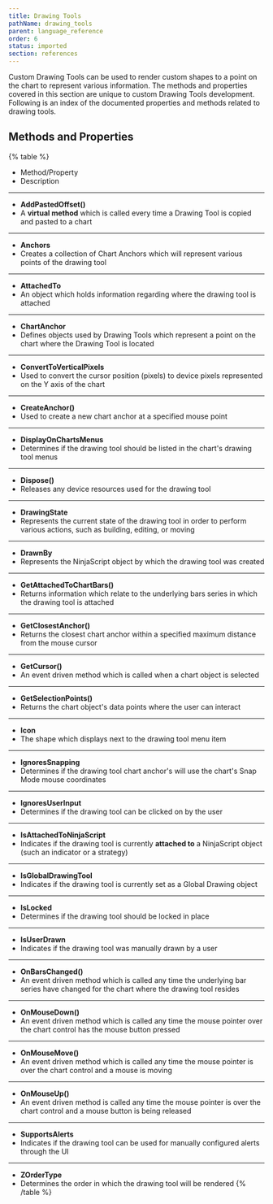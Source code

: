 ```yaml
---
title: Drawing Tools
pathName: drawing_tools
parent: language_reference
order: 6
status: imported
section: references
---
```


Custom Drawing Tools can be used to render custom shapes to a point on the chart to represent various information. The methods and properties covered in this section are unique to custom Drawing Tools development. Following is an index of the documented properties and methods related to drawing tools.

## Methods and Properties

{% table %}

* Method/Property
* Description

---

* **AddPastedOffset()**
* A **virtual method** which is called every time a Drawing Tool is copied and pasted to a chart

---

* **Anchors**
* Creates a collection of Chart Anchors which will represent various points of the drawing tool

---

* **AttachedTo**
* An object which holds information regarding where the drawing tool is attached

---

* **ChartAnchor**
* Defines objects used by Drawing Tools which represent a point on the chart where the Drawing Tool is located

---

* **ConvertToVerticalPixels**
* Used to convert the cursor position (pixels) to device pixels represented on the Y axis of the chart

---

* **CreateAnchor()**
* Used to create a new chart anchor at a specified mouse point

---

* **DisplayOnChartsMenus**
* Determines if the drawing tool should be listed in the chart's drawing tool menus

---

* **Dispose()**
* Releases any device resources used for the drawing tool

---

* **DrawingState**
* Represents the current state of the drawing tool in order to perform various actions, such as building, editing, or moving

---

* **DrawnBy**
* Represents the NinjaScript object by which the drawing tool was created

---

* **GetAttachedToChartBars()**
* Returns information which relate to the underlying bars series in which the drawing tool is attached

---

* **GetClosestAnchor()**
* Returns the closest chart anchor within a specified maximum distance from the mouse cursor

---

* **GetCursor()**
* An event driven method which is called when a chart object is selected

---

* **GetSelectionPoints()**
* Returns the chart object's data points where the user can interact

---

* **Icon**
* The shape which displays next to the drawing tool menu item

---

* **IgnoresSnapping**
* Determines if the drawing tool chart anchor's will use the chart's Snap Mode mouse coordinates

---

* **IgnoresUserInput**
* Determines if the drawing tool can be clicked on by the user

---

* **IsAttachedToNinjaScript**
* Indicates if the drawing tool is currently **attached to** a NinjaScript object (such an indicator or a strategy)

---

* **IsGlobalDrawingTool**
* Indicates if the drawing tool is currently set as a Global Drawing object

---

* **IsLocked**
* Determines if the drawing tool should be locked in place

---

* **IsUserDrawn**
* Indicates if the drawing tool was manually drawn by a user

---

* **OnBarsChanged()**
* An event driven method which is called any time the underlying bar series have changed for the chart where the drawing tool resides

---

* **OnMouseDown()**
* An event driven method which is called any time the mouse pointer over the chart control has the mouse button pressed

---

* **OnMouseMove()**
* An event driven method which is called any time the mouse pointer is over the chart control and a mouse is moving

---

* **OnMouseUp()**
* An event driven method is called any time the mouse pointer is over the chart control and a mouse button is being released

---

* **SupportsAlerts**
* Indicates if the drawing tool can be used for manually configured alerts through the UI

---

* **ZOrderType**
* Determines the order in which the drawing tool will be rendered
{% /table %}
